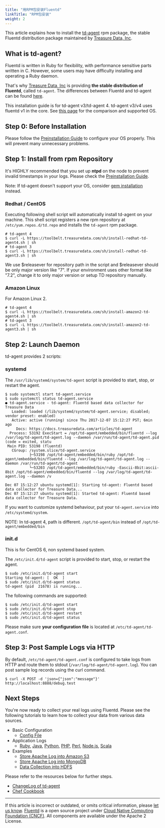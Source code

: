 ```yaml
---
title: "用RPM包安装Fluentd"
linkTitle: "RPM包安装"
weight: 2
---
```


This article explains how to install the
[td-agent](https://docs.treasuredata.com/articles/td-agent) rpm package,
the stable Fluentd distribution package maintained by [Treasure Data, Inc](http://www.treasuredata.com/).

## What is td-agent?

Fluentd is written in Ruby for flexibility, with performance sensitive
parts written in C. However, some users may have difficulty installing
and operating a Ruby daemon.

That's why [Treasure Data, Inc](http://www.treasuredata.com/) is
providing **the stable distribution of Fluentd**, called `td-agent`. The
differences between Fluentd and td-agent can be found [here](https://www.fluentd.org/faqs).

This installation guide is for td-agent v3/td-agent 4.
td-agent v3/v4 uses fluentd v1 in the core. See [this page](/overview/td-agent-v2-vs-v3-vs-v4.md) for the comparison and supported OS.

## Step 0: Before Installation

Please follow the [Preinstallation Guide](/install/before-install.md) to configure
your OS properly. This will prevent many unnecessary problems.

## Step 1: Install from rpm Repository

It's HIGHLY recommended that you set up **ntpd** on the node to prevent
invalid timestamps in your logs. Please check the [Preinstallation Guide](/install/before-install.md).

Note: If td-agent doesn't support your OS, consider [gem installation](/install/install-by-gem.md) instead.

### Redhat / CentOS

Executing following shell script will automatically install td-agent on your machine.
This shell script registers a new rpm repository at `/etc/yum.repos.d/td.repo`
and installs the `td-agent` rpm package.

```
# td-agent 4
$ curl -L https://toolbelt.treasuredata.com/sh/install-redhat-td-agent4.sh | sh
# td-agent 3
$ curl -L https://toolbelt.treasuredata.com/sh/install-redhat-td-agent3.sh | sh
```

We use \$releasever for repository path in the script and \$releasever
should be only major version like \"7\". If your environment uses other
format like \"7.2\", change it to only major version or setup TD repository manually.

### Amazon Linux

For Amazon Linux 2.

```
# td-agent 4
$ curl -L https://toolbelt.treasuredata.com/sh/install-amazon2-td-agent4.sh | sh
# td-agent 3
$ curl -L https://toolbelt.treasuredata.com/sh/install-amazon2-td-agent3.sh | sh
```

## Step 2: Launch Daemon

td-agent provides 2 scripts:

### systemd

The `/usr/lib/systemd/system/td-agent` script is provided to start,
stop, or restart the agent.

```
$ sudo systemctl start td-agent.service
$ sudo systemctl status td-agent.service
● td-agent.service - td-agent: Fluentd based data collector for Treasure Data
   Loaded: loaded (/lib/systemd/system/td-agent.service; disabled; vendor preset: enabled)
   Active: active (running) since Thu 2017-12-07 15:12:27 PST; 6min ago
     Docs: https://docs.treasuredata.com/articles/td-agent
  Process: 53192 ExecStart = /opt/td-agent/embedded/bin/fluentd --log /var/log/td-agent/td-agent.log --daemon /var/run/td-agent/td-agent.pid (code = exited, statu
 Main PID: 53198 (fluentd)
   CGroup: /system.slice/td-agent.service
           ├─53198 /opt/td-agent/embedded/bin/ruby /opt/td-agent/embedded/bin/fluentd --log /var/log/td-agent/td-agent.log --daemon /var/run/td-agent/td-agent
           └─53203 /opt/td-agent/embedded/bin/ruby -Eascii-8bit:ascii-8bit /opt/td-agent/embedded/bin/fluentd --log /var/log/td-agent/td-agent.log --daemon /v

Dec 07 15:12:27 ubuntu systemd[1]: Starting td-agent: Fluentd based data collector for Treasure Data...
Dec 07 15:12:27 ubuntu systemd[1]: Started td-agent: Fluentd based data collector for Treasure Data.
```

If you want to customize systemd behaviour, put your `td-agent.service` into `/etc/systemd/system`.

NOTE: In td-agent 4, path is different. `/opt/td-agent/bin` instead of `/opt/td-agent/embedded/bin`

### init.d

This is for CentOS 6, non systemd based system.

The `/etc/init.d/td-agent` script is provided to start, stop, or restart the agent.

```
$ sudo /etc/init.d/td-agent start
Starting td-agent: [  OK  ]
$ sudo /etc/init.d/td-agent status
td-agent (pid  21678) is running...
```

The following commands are supported:

```
$ sudo /etc/init.d/td-agent start
$ sudo /etc/init.d/td-agent stop
$ sudo /etc/init.d/td-agent restart
$ sudo /etc/init.d/td-agent status
```

Please make sure **your configuration file** is located at `/etc/td-agent/td-agent.conf`.

## Step 3: Post Sample Logs via HTTP

By default, `/etc/td-agent/td-agent.conf` is configured to take logs
from HTTP and route them to stdout (`/var/log/td-agent/td-agent.log`).
You can post sample log records using the curl command.

```
$ curl -X POST -d 'json={"json":"message"}' http://localhost:8888/debug.test
```

## Next Steps

You're now ready to collect your real logs using Fluentd. Please see the
following tutorials to learn how to collect your data from various data
sources.

- Basic Configuration
  - [Config File](/configuration/config-file.md)
- Application Logs
  - [Ruby](/language/ruby.md), [Java](/language/java.md), [Python](/language/python.md), [PHP](/language/php.md),
    [Perl](/language/perl.md), [Node.js](/language/nodejs.md), [Scala](/language/scala.md)
- Examples
  - [Store Apache Log into Amazon S3](/guides/apache-to-s3.md)
  - [Store Apache Log into MongoDB](/guides/apache-to-mongodb.md)
  - [Data Collection into HDFS](/guides/http-to-hdfs.md)

Please refer to the resources below for further steps.

- [ChangeLog of td-agent](http://docs.treasuredata.com/articles/td-agent-changelog)
- [Chef Cookbook](https://github.com/treasure-data/chef-td-agent/)

---

If this article is incorrect or outdated, or omits critical information, please [let us know](https://github.com/fluent/fluentd-docs-gitbook/issues?state=open).
[Fluentd](http://www.fluentd.org/) is a open source project under [Cloud Native Computing Foundation (CNCF)](https://cncf.io/). All components are available under the Apache 2 License.
